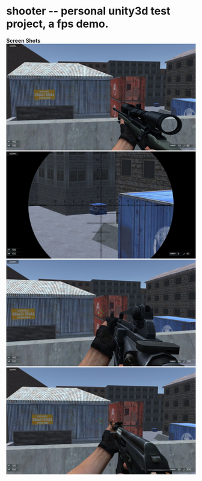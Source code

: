 # shooter -- personal unity3d test project, a fps demo.
<b>Screen Shots</b>
<img src="screenShots/awp.jpg">
<img src="screenShots/awp_scope.jpg">
<img src="screenShots/m4a1.jpg">
<img src="screenShots/ak47.jpg">